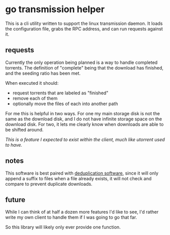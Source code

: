 
# go transmission helper

This is a cli utility written to support the linux transmission daemon.  It loads the configuration file, grabs the RPC address, and can run requests against it.


## requests

Currently the only operation being planned is a way to handle completed torrents.  The definition of "complete" being that the download has finished, and the seeding ratio has been met.

When executed it should:

- request torrents that are labeled as "finished"
- remove each of them
- optionally move the files of each into another path

For me this is helpful in two ways.  For one my main storage disk is not the same as the download disk, and I do not have infinite storage space on the download disk.  For two, it lets me clearly know when downloads are able to be shifted around.

_This is a feature I expected to exist within the client, much like utorrent used to have._


## notes

This software is best paired with [deduplication software](https://github.com/cdelorme/level6), since it will only append a suffix to files when a file already exists, it will not check and compare to prevent duplicate downloads.


## future

While I can think of at half a dozen more features I'd like to see, I'd rather write my own client to handle them if I was going to go that far.

So this library will likely only ever provide one function.
